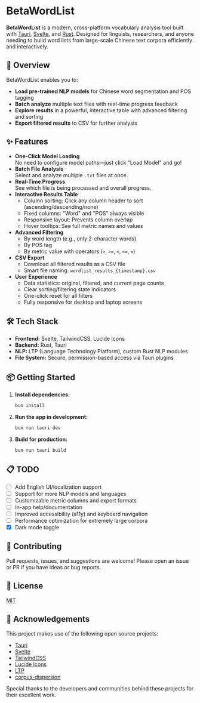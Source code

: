 # BetaWordList

**BetaWordList** is a modern, cross-platform vocabulary analysis tool built with [Tauri](https://tauri.app/), [Svelte](https://svelte.dev/), and [Rust](https://www.rust-lang.org/). Designed for linguists, researchers, and anyone needing to build word lists from large-scale Chinese text corpora efficiently and interactively.

## 🚀 Overview

BetaWordList enables you to:

- **Load pre-trained NLP models** for Chinese word segmentation and POS tagging
- **Batch analyze** multiple text files with real-time progress feedback
- **Explore results** in a powerful, interactive table with advanced filtering and sorting
- **Export filtered results** to CSV for further analysis

## ✨ Features

- **One-Click Model Loading**  
  No need to configure model paths—just click "Load Model" and go!
- **Batch File Analysis**  
  Select and analyze multiple `.txt` files at once.
- **Real-Time Progress**  
  See which file is being processed and overall progress.
- **Interactive Results Table**  
  - Column sorting: Click any column header to sort (ascending/descending/none)
  - Fixed columns: "Word" and "POS" always visible
  - Responsive layout: Prevents column overlap
  - Hover tooltips: See full metric names and values
- **Advanced Filtering**  
  - By word length (e.g., only 2-character words)
  - By POS tag
  - By metric value with operators (`>`, `>=`, `<`, `<=`, `=`)
- **CSV Export**  
  - Download all filtered results as a CSV file
  - Smart file naming: `wordlist_results_{timestamp}.csv`
- **User Experience**  
  - Data statistics: original, filtered, and current page counts
  - Clear sorting/filtering state indicators
  - One-click reset for all filters
  - Fully responsive for desktop and laptop screens

## 🛠️ Tech Stack

- **Frontend:** Svelte, TailwindCSS, Lucide Icons
- **Backend:** Rust, Tauri
- **NLP:** LTP (Language Technology Platform), custom Rust NLP modules
- **File System:** Secure, permission-based access via Tauri plugins

## 📦 Getting Started

1. **Install dependencies:**

   ```bash
   bun install
   ```

2. **Run the app in development:**

   ```bash
   bun run tauri dev
   ```

3. **Build for production:**

   ```bash
   bun run tauri build
   ```

## 📋 TODO

- [ ] Add English UI/localization support
- [ ] Support for more NLP models and languages
- [ ] Customizable metric columns and export formats
- [ ] In-app help/documentation
- [ ] Improved accessibility (a11y) and keyboard navigation
- [ ] Performance optimization for extremely large corpora
- [x] Dark mode toggle

## 🤝 Contributing

Pull requests, issues, and suggestions are welcome! Please open an issue or PR if you have ideas or bug reports.

## 📄 License

[MIT](https://opensource.org/licenses/MIT)

## 🙏 Acknowledgements

This project makes use of the following open source projects:

- [Tauri](https://tauri.app/)
- [Svelte](https://svelte.dev/)
- [TailwindCSS](https://tailwindcss.com/)
- [Lucide Icons](https://lucide.dev/)
- [LTP](https://github.com/HIT-SCIR/ltp)
- [corpus-dispersion](https://github.com/Chaunice/corpus_dispersion)

Special thanks to the developers and communities behind these projects for their excellent work.
